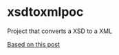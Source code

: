 # xsdtoxmlpoc
Project that converts a XSD to a XML 

[Based on this post](https://coderanch.com/t/563691/languages/Convert-XSD-XML)


